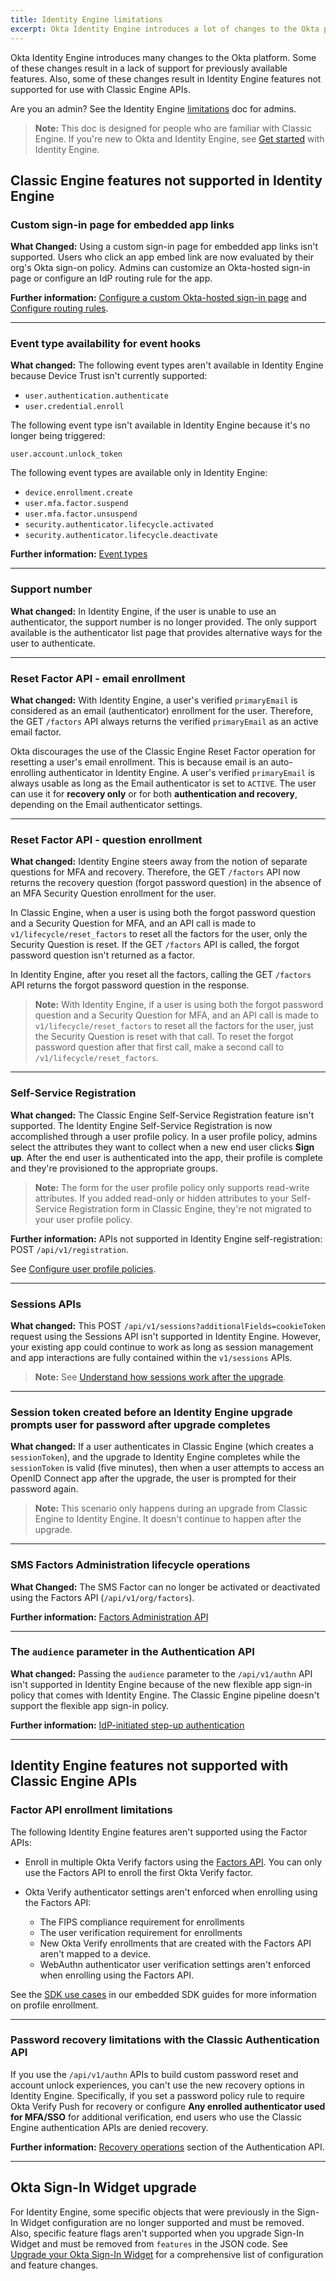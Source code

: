 ```yaml
---
title: Identity Engine limitations
excerpt: Okta Identity Engine introduces a lot of changes to the Okta platform. Some of these changes result in a lack of support for previously available features.
---
```


<ApiLifecycle access="ie" />

Okta Identity Engine introduces many changes to the Okta platform. Some of these changes result in a lack of support for previously available features. Also, some of these changes result in Identity Engine features not supported for use with Classic Engine APIs.

Are you an admin? See the Identity Engine [limitations](https://help.okta.com/okta_help.htm?type=oie&id=ext-oie-limitations) doc for admins.

> **Note:** This doc is designed for people who are familiar with Classic Engine. If you're new to Okta and Identity Engine, see [Get started](https://help.okta.com/okta_help.htm?type=oie&id=ext-get-started-oie) with Identity Engine.

## Classic Engine features not supported in Identity Engine

### Custom sign-in page for embedded app links

**What Changed:** Using a custom sign-in page for embedded app links isn't supported. Users who click an app embed link are now evaluated by their org's Okta sign-on policy. Admins can customize an Okta-hosted sign-in page or configure an IdP routing rule for the app.

**Further information:** [Configure a custom Okta-hosted sign-in page](/docs/guides/custom-widget/) and [Configure routing rules](https://help.okta.com/okta_help.htm?type=oie&id=ext_Identity_Provider_Discovery).

***

### Event type availability for event hooks

**What changed:** The following event types aren't available in Identity Engine because Device Trust isn't currently supported:

* `user.authentication.authenticate`
* `user.credential.enroll`

The following event type isn't available in Identity Engine because it's no longer being triggered:

`user.account.unlock_token`

The following event types are available only in Identity Engine:

* `device.enrollment.create`
* `user.mfa.factor.suspend`
* `user.mfa.factor.unsuspend`
* `security.authenticator.lifecycle.activated`
* `security.authenticator.lifecycle.deactivate`

**Further information:** [Event types](/docs/reference/api/event-types/)

***

### Support number

**What changed:** In Identity Engine, if the user is unable to use an authenticator, the support number is no longer provided. The only support available is the authenticator list page that provides alternative ways for the user to authenticate.

***

### Reset Factor API - email enrollment

**What changed:** With Identity Engine, a user's verified `primaryEmail` is considered as an email (authenticator) enrollment for the user. Therefore, the GET `/factors` API always returns the verified `primaryEmail` as an active email factor.

Okta discourages the use of the Classic Engine Reset Factor operation for resetting a user's email enrollment. This is because email is an auto-enrolling authenticator in Identity Engine. A user's verified `primaryEmail` is always usable as long as the Email authenticator is set to `ACTIVE`. The user can use it for **recovery only** or for both **authentication and recovery**, depending on the Email authenticator settings.

***

### Reset Factor API - question enrollment

**What changed:** Identity Engine steers away from the notion of separate questions for MFA and recovery. Therefore, the GET `/factors` API now returns the recovery question (forgot password question) in the absence of an MFA Security Question enrollment for the user.

In Classic Engine, when a user is using both the forgot password question and a Security Question for MFA, and an API call is made to `v1/lifecycle/reset_factors` to reset all the factors for the user, only the Security Question is reset. If the GET `/factors` API is called, the forgot password question isn't returned as a factor.

In Identity Engine, after you reset all the factors, calling the GET `/factors` API returns the forgot password question in the response.

> **Note:** With Identity Engine, if a user is using both the forgot password question and a Security Question for MFA, and an API call is made to `v1/lifecycle/reset_factors` to reset all the factors for the user, just the Security Question is reset with that call. To reset the forgot password question after that first call, make a second call to `/v1/lifecycle/reset_factors`.

***

### Self-Service Registration

**What changed:** The Classic Engine Self-Service Registration feature isn't supported. The Identity Engine Self-Service Registration is now accomplished through a user profile policy. In a user profile policy, admins select the attributes they want to collect when a new end user clicks **Sign up**. After the end user is authenticated into the app, their profile is complete and they're provisioned to the appropriate groups.

> **Note:** The form for the user profile policy only supports read-write attributes. If you added read-only or hidden attributes to your Self-Service Registration form in Classic Engine, they're not migrated to your user profile policy.

**Further information:** APIs not supported in Identity Engine self-registration: POST `/api/v1/registration`.

See [Configure user profile policies](https://help.okta.com/okta_help.htm?type=oie&id=ext-create-profile-enrollment).

***

### Sessions APIs

**What changed:** This POST `/api/v1/sessions?additionalFields=cookieToken` request using the Sessions API isn't supported in Identity Engine. However, your existing app could continue to work as long as session management and app interactions are fully contained within the `v1/sessions` APIs.

> **Note:** See [Understand how sessions work after the upgrade](/docs/guides/oie-upgrade-sessions-api/main/).

***

### Session token created before an Identity Engine upgrade prompts user for password after upgrade completes

**What changed:** If a user authenticates in Classic Engine (which creates a `sessionToken`), and the upgrade to Identity Engine completes while the `sessionToken` is valid (five minutes), then when a user attempts to access an OpenID Connect app after the upgrade, the user is prompted for their password again.

> **Note:** This scenario only happens during an upgrade from Classic Engine to Identity Engine. It doesn't continue to happen after the upgrade.

***

### SMS Factors Administration lifecycle operations

**What Changed:** The SMS Factor can no longer be activated or deactivated using the Factors API (`/api/v1/org/factors`).

**Further information:** [Factors Administration API](/docs/reference/api/factor-admin)

***

### The `audience` parameter in the Authentication API

**What changed:** Passing the `audience` parameter to the `/api/v1/authn` API isn't supported in Identity Engine because of the new flexible app sign-in policy that comes with Identity Engine. The Classic Engine pipeline doesn't support the flexible app sign-in policy.

**Further information:** [IdP-initiated step-up authentication](/docs/reference/api/authn/#idp-initiated-step-up-authentication)

***

## Identity Engine features not supported with Classic Engine APIs

### Factor API enrollment limitations

The following Identity Engine features aren't supported using the Factor APIs:

* Enroll in multiple Okta Verify factors using the [Factors API](https://developer.okta.com/docs/api/openapi/okta-management/management/tag/UserFactor/#tag/UserFactor/operation/enrollFactor). You can only use the Factors API to enroll the first Okta Verify factor.
* Okta Verify authenticator settings aren't enforced when enrolling using the Factors API:

  * The FIPS compliance requirement for enrollments
  * The user verification requirement for enrollments
  * New Okta Verify enrollments that are created with the Factors API aren't mapped to a device.
  * WebAuthn authenticator user verification settings aren't enforced when enrolling using the Factors API.

See the [SDK use cases](/docs/guides/oie-embedded-common-org-setup/main/) in our embedded SDK guides for more information on profile enrollment.

***

### Password recovery limitations with the Classic Authentication API

If you use the `/api/v1/authn` APIs to build custom password reset and account unlock experiences, you can't use the new recovery options in Identity Engine. Specifically, if you set a password policy rule to require Okta Verify Push for recovery or configure **Any enrolled authenticator used for MFA/SSO** for additional verification, end users who use the Classic Engine authentication APIs are denied recovery.

**Further information:** [Recovery operations](/docs/reference/api/authn/#recovery-operations) section of the Authentication API.

***

## Okta Sign-In Widget upgrade

For Identity Engine, some specific objects that were previously in the Sign-In Widget configuration are no longer supported and must be removed. Also, specific feature flags aren't supported when you upgrade Sign-In Widget and must be removed from `features` in the JSON code. See [Upgrade your Okta Sign-In Widget](/docs/guides/oie-upgrade-sign-in-widget/main/) for a comprehensive list of configuration and feature changes.
